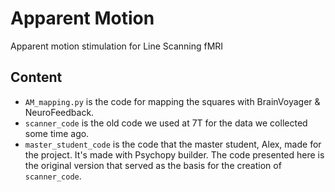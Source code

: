 # Apparent Motion
Apparent motion stimulation for Line Scanning fMRI


## Content

* `AM_mapping.py` is the code for mapping the squares with BrainVoyager & NeuroFeedback.
* `scanner_code` is the old code we used at 7T for the data we collected some time ago. 
* `master_student_code` is the code that the master student, Alex, made for the project. It's made with Psychopy builder. The code presented here is the original version that served as the basis for the creation of `scanner_code`.